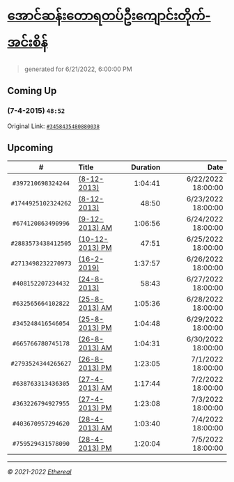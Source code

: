 # [အောင်ဆန်းတောရတပ်ဦးကျောင်းတိုက်-အင်းစိန်](https://www.facebook.com/655653464834259)

> generated for 6/21/2022, 6:00:00 PM

## Coming Up

### (7-4-2015) `48:52`

Original Link: [`#3458435480880038`](https://www.facebook.com/655653464834259/videos/3458435480880038)

## Upcoming

| # | Title | Duration | Date |
|:-----:|:------|---------:|-------------:|
| `#397210698324244` | [(8-12-2013)](https://www.facebook.com/655653464834259/videos/397210698324244) | 1:04:41 | 6/22/2022 18:00:00 |
| `#1744925102324262` | [(8-12-2013)](https://www.facebook.com/655653464834259/videos/1744925102324262) | 48:50 | 6/23/2022 18:00:00 |
| `#674120863490996` | [(9-12-2013) AM](https://www.facebook.com/655653464834259/videos/674120863490996) | 1:06:56 | 6/24/2022 18:00:00 |
| `#2883573438412505` | [(10-12-2013) PM](https://www.facebook.com/655653464834259/videos/2883573438412505) | 47:51 | 6/25/2022 18:00:00 |
| `#2713498232270973` | [(16-2-2019)](https://www.facebook.com/655653464834259/videos/2713498232270973) | 1:37:57 | 6/26/2022 18:00:00 |
| `#408152207234432` | [(24-8-2013)](https://www.facebook.com/655653464834259/videos/408152207234432) | 58:43 | 6/27/2022 18:00:00 |
| `#632565664102822` | [(25-8-2013) AM](https://www.facebook.com/655653464834259/videos/632565664102822) | 1:05:36 | 6/28/2022 18:00:00 |
| `#345248416546054` | [(25-8-2013) PM](https://www.facebook.com/655653464834259/videos/345248416546054) | 1:04:48 | 6/29/2022 18:00:00 |
| `#665766780745178` | [(26-8-2013) AM](https://www.facebook.com/655653464834259/videos/665766780745178) | 1:04:31 | 6/30/2022 18:00:00 |
| `#2793524344265627` | [(26-8-2013) PM](https://www.facebook.com/655653464834259/videos/2793524344265627) | 1:23:05 | 7/1/2022 18:00:00 |
| `#638763313436305` | [(27-4-2013) AM](https://www.facebook.com/655653464834259/videos/638763313436305) | 1:17:44 | 7/2/2022 18:00:00 |
| `#363226794927955` | [(27-4-2013) PM](https://www.facebook.com/655653464834259/videos/363226794927955) | 1:23:08 | 7/3/2022 18:00:00 |
| `#403670957294620` | [(28-4-2013) AM](https://www.facebook.com/655653464834259/videos/403670957294620) | 1:03:40 | 7/4/2022 18:00:00 |
| `#759529431578090` | [(28-4-2013) PM](https://www.facebook.com/655653464834259/videos/759529431578090) | 1:20:04 | 7/5/2022 18:00:00 |

---

_&copy; 2021-2022 [Ethereal](https://github.com/etherealtech)_